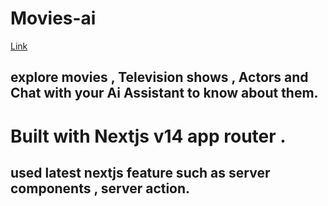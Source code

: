 # Movies-ai 

[Link]("https://movies-ai-chat.vercel.app/")

## explore movies , Television shows , Actors  and Chat with your Ai Assistant to know about them.

# Built with Nextjs v14 app router . 
## used latest nextjs feature such as server components , server action.
